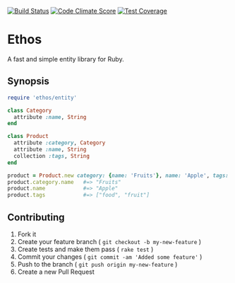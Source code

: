 [![Build Status](https://travis-ci.org/Erol/ethos.svg?branch=master)](https://travis-ci.org/Erol/ethos)
[![Code Climate Score](http://img.shields.io/codeclimate/github/Erol/ethos.svg?style=flat)](https://codeclimate.com/github/Erol/ethos)
[![Test Coverage](https://codeclimate.com/github/Erol/ethos/badges/coverage.svg)](https://codeclimate.com/github/Erol/ethos)

# Ethos

A fast and simple entity library for Ruby.

## Synopsis

```ruby
require 'ethos/entity'

class Category
  attribute :name, String
end

class Product
  attribute :category, Category
  attribute :name, String
  collection :tags, String
end

product = Product.new category: {name: 'Fruits'}, name: 'Apple', tags: %w(food fruit)
product.category.name   #=> "Fruits"
product.name            #=> "Apple"
product.tags            #=> ["food", "fruit"]
```

## Contributing

1. Fork it
2. Create your feature branch ( `git checkout -b my-new-feature` )
3. Create tests and make them pass ( `rake test` )
4. Commit your changes ( `git commit -am 'Added some feature'` )
5. Push to the branch ( `git push origin my-new-feature` )
6. Create a new Pull Request
